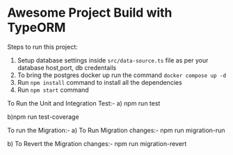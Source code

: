 # Awesome Project Build with TypeORM

Steps to run this project:

1. Setup database settings inside `src/data-source.ts` file as per your database host,port, db credentails
2. To bring the postgres docker up run the command `docker compose up -d`
3. Run `npm install` command to install all the dependencies
4. Run `npm start` command

To Run the Unit and Integration Test:-
a) npm run test

<!-- #with coverage -->

b)npm run test-coverage

To run the Migration:-
a) To Run Migration changes:-
npm run migration-run

b) To Revert the Migration changes:-
npm run migration-revert
